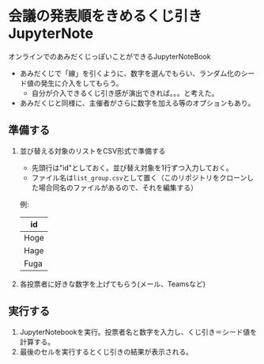 # 会議の発表順をきめるくじ引きJupyterNote

オンラインでのあみだくじっぽいことができるJupyterNoteBook

- あみだくじで「線」を引くように、数字を選んでもらい、ランダム化のシード値の発生に介入をしてもらう。
  - 自分が介入できるくじ引き感が演出できれば。。。と考えた。
- あみだくじと同様に、主催者がさらに数字を加える等のオプションもあり。

## 準備する

1. 並び替える対象のリストをCSV形式で準備する
   - 先頭行は"id"としておく。並び替え対象を1行ずつ入力しておく。
   - ファイル名は`list_group.csv`として置く（このリポジトリをクローンした場合同名のファイルがあるので、それを編集する）

    例:

    | id |
    | -- |
    | Hoge |
    | Hage |
    | Fuga |

2. 各投票者に好きな数字を上げてもらう(メール、Teamsなど)

## 実行する

1. JupyterNotebookを実行。投票者名と数字を入力し、くじ引き＝シード値を計算する。
2. 最後のセルを実行するとくじ引きの結果が表示される。

